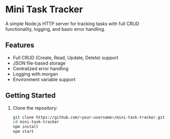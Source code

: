 # Mini Task Tracker

A simple Node.js HTTP server for tracking tasks with full CRUD functionality, logging, and basic error handling.

## Features

- Full CRUD (Create, Read, Update, Delete) support
- JSON file-based storage
- Centralized error handling
- Logging with morgan
- Environment variable support

## Getting Started

1. Clone the repository:
   ```bash
   git clone https://github.com/<your-username>/mini-task-tracker.git
   cd mini-task-tracker
   npm install
   npm start
   ```
